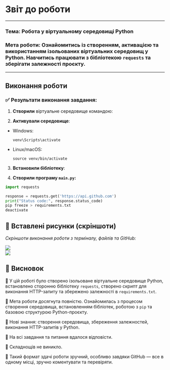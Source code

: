 # Звіт до роботи

---

### **Тема:** Робота у віртуальному середовищі Python  
### **Мета роботи:** Ознайомитись із створенням, активацією та використанням ізольованих віртуальних середовищ у Python. Навчитись працювати з бібліотекою `requests` та зберігати залежності проєкту.

---

## Виконання роботи

### ✅ Результати виконання завдання:

1. **Створили** віртуальне середовище командою:

2. **Активували середовище**:
- Windows:  
  ```
  venv\Scripts\activate
  ```
- Linux/macOS:  
  ```
  source venv/bin/activate
  ```

3. **Встановили бібліотеку**:

4. **Створили програму `main.py`:**

```python
import requests

response = requests.get('https://api.github.com')
print("Status code:", response.status_code)
pip freeze > requirements.txt
deactivate
```

## 📸 Вставлені рисунки (скріншоти)

_Скріншоти виконання роботи з терміналу, файлів та GitHub:_

![](https://raw.githubusercontent.com/Kaena0/virtual/main/virtualenv_task/screenshots/main-py.png)  
![](https://raw.githubusercontent.com/Kaena0/virtual/main/virtualenv_task/screenshots/requirements.png)

## 🧾 Висновок

🔹 У цій роботі було створено ізольоване віртуальне середовище Python, встановлено сторонню бібліотеку `requests`, створено скрипт для виконання HTTP-запиту та збережено залежності в `requirements.txt`.

🔹 Мета роботи досягнута повністю. Ознайомилась з процесом створення середовища, встановленням бібліотек, роботою з `pip` та базовою структурою Python-проєкту.

🔹 Нові знання: створення середовища, збереження залежностей, виконання HTTP-запитів у Python.

🔹 На всі завдання та питання вдалося відповісти.

🔹 Складнощів не виникло.

🔹 Такий формат здачі роботи зручний, особливо завдяки GitHub — все в одному місці, зручно коментувати та перевіряти.
